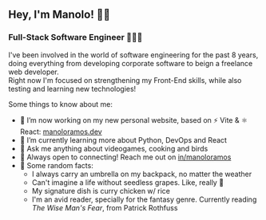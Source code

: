 ## Hey, I'm Manolo! 👋🏻

### Full-Stack Software Engineer 👨🏻‍💻

I've been involved in the world of software engineering for the past 8 years, doing everything from developing corporate software to beign a freelance web developer.  
Right now I'm focused on strengthening my Front-End skills, while also testing and learning new technologies!

Some things to know about me:

- 🔨 I’m now working on my new personal website, based on ⚡ Vite & ⚛ React: [manoloramos.dev](https://www.manoloramos.dev)
- 🌱 I’m currently learning more about Python, DevOps and React
- 💬 Ask me anything about videogames, cooking and birds
- 💙 Always open to connecting! Reach me out on [in/manoloramos](https://www.linkedin.com/in/manoloramos/)
- 👀 Some random facts: 
  - I always carry an umbrella on my backpack, no matter the weather
  - Can't imagine a life without seedless grapes. Like, really 👻
  - My signature dish is curry chicken w/ rice
  - I'm an avid reader, specially for the fantasy genre. Currently reading *The Wise Man's Fear*, from Patrick Rothfuss

